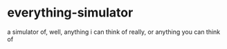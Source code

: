 # everything-simulator
a simulator of, well, anything i can think of really, or anything you can think of
